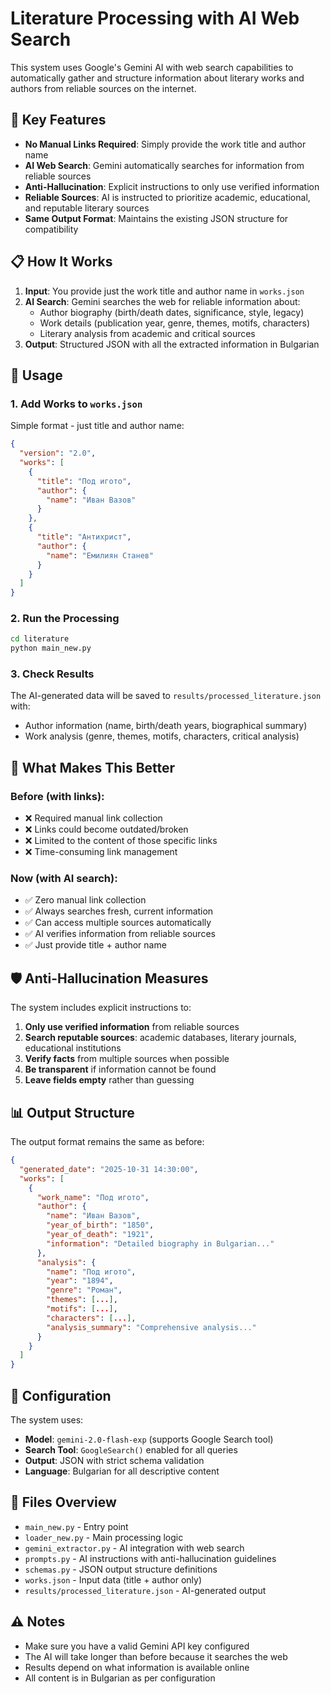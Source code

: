 # Literature Processing with AI Web Search

This system uses Google's Gemini AI with web search capabilities to automatically gather and structure information about literary works and authors from reliable sources on the internet.

## 🌟 Key Features

- **No Manual Links Required**: Simply provide the work title and author name
- **AI Web Search**: Gemini automatically searches for information from reliable sources
- **Anti-Hallucination**: Explicit instructions to only use verified information
- **Reliable Sources**: AI is instructed to prioritize academic, educational, and reputable literary sources
- **Same Output Format**: Maintains the existing JSON structure for compatibility

## 📋 How It Works

1. **Input**: You provide just the work title and author name in `works.json`
2. **AI Search**: Gemini searches the web for reliable information about:
   - Author biography (birth/death dates, significance, style, legacy)
   - Work details (publication year, genre, themes, motifs, characters)
   - Literary analysis from academic and critical sources
3. **Output**: Structured JSON with all the extracted information in Bulgarian

## 🚀 Usage

### 1. Add Works to `works.json`

Simple format - just title and author name:

```json
{
  "version": "2.0",
  "works": [
    {
      "title": "Под игото",
      "author": {
        "name": "Иван Вазов"
      }
    },
    {
      "title": "Антихрист",
      "author": {
        "name": "Емилиян Станев"
      }
    }
  ]
}
```

### 2. Run the Processing

```bash
cd literature
python main_new.py
```

### 3. Check Results

The AI-generated data will be saved to `results/processed_literature.json` with:
- Author information (name, birth/death years, biographical summary)
- Work analysis (genre, themes, motifs, characters, critical analysis)

## 🎯 What Makes This Better

### Before (with links):
- ❌ Required manual link collection
- ❌ Links could become outdated/broken
- ❌ Limited to the content of those specific links
- ❌ Time-consuming link management

### Now (with AI search):
- ✅ Zero manual link collection
- ✅ Always searches fresh, current information
- ✅ Can access multiple sources automatically
- ✅ AI verifies information from reliable sources
- ✅ Just provide title + author name

## 🛡️ Anti-Hallucination Measures

The system includes explicit instructions to:
1. **Only use verified information** from reliable sources
2. **Search reputable sources**: academic databases, literary journals, educational institutions
3. **Verify facts** from multiple sources when possible
4. **Be transparent** if information cannot be found
5. **Leave fields empty** rather than guessing

## 📊 Output Structure

The output format remains the same as before:

```json
{
  "generated_date": "2025-10-31 14:30:00",
  "works": [
    {
      "work_name": "Под игото",
      "author": {
        "name": "Иван Вазов",
        "year_of_birth": "1850",
        "year_of_death": "1921",
        "information": "Detailed biography in Bulgarian..."
      },
      "analysis": {
        "name": "Под игото",
        "year": "1894",
        "genre": "Роман",
        "themes": [...],
        "motifs": [...],
        "characters": [...],
        "analysis_summary": "Comprehensive analysis..."
      }
    }
  ]
}
```

## 🔧 Configuration

The system uses:
- **Model**: `gemini-2.0-flash-exp` (supports Google Search tool)
- **Search Tool**: `GoogleSearch()` enabled for all queries
- **Output**: JSON with strict schema validation
- **Language**: Bulgarian for all descriptive content

## 📝 Files Overview

- `main_new.py` - Entry point
- `loader_new.py` - Main processing logic
- `gemini_extractor.py` - AI integration with web search
- `prompts.py` - AI instructions with anti-hallucination guidelines
- `schemas.py` - JSON output structure definitions
- `works.json` - Input data (title + author only)
- `results/processed_literature.json` - AI-generated output

## ⚠️ Notes

- Make sure you have a valid Gemini API key configured
- The AI will take longer than before because it searches the web
- Results depend on what information is available online
- All content is in Bulgarian as per configuration

